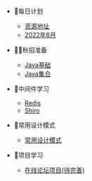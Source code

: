
* 🎨每日计划

  * [资源地址](./docs/EveryDayPlay/StudyValue)
  * [2022年6月](./docs/EveryDayPlay/202206/a-6月.md)
* 👨‍⚖️秋招准备

  * [Java基础](./docs/a-1Java基础巩固.md)
  * [Java集合](./docs/a-2Java集合.md)
* 🛶中间件学习

  * [Redis](./docs/b-1Redis.md)
  * [Shiro](./docs/b-2Shiro+Thymeleaf.md)
* 🚗常用设计模式

  * [常用设计模式](./docs/d-1常用设计模式.md)
* 🍳项目学习

  * [在线论坛项目(待完善)](./docs/c-1Forum_Practice在线论坛.md)



